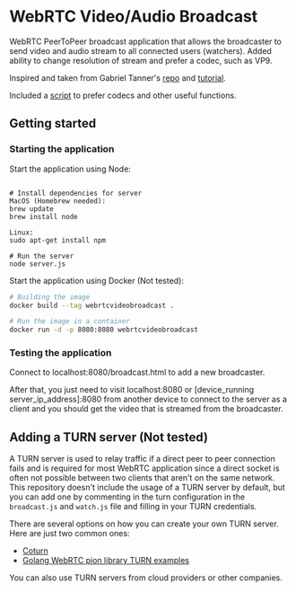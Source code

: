 # WebRTC Video/Audio Broadcast

WebRTC PeerToPeer broadcast application that allows the broadcaster to send video and audio stream to all connected users (watchers). 
Added ability to change resolution of stream and prefer a codec, such as VP9.

Inspired and taken from Gabriel Tanner's [repo](https://github.com/TannerGabriel/WebRTC-Video-Broadcast.git) and [tutorial](https://gabrieltanner.org/blog/webrtc-video-broadcast).

Included a [script](https://cdn.webrtc-experiment.com/CodecsHandler.js) to prefer codecs and other useful functions.

## Getting started

### Starting the application

Start the application using Node:

```open terminal

# Install dependencies for server
MacOS (Homebrew needed):
brew update
brew install node

Linux:
sudo apt-get install npm

# Run the server
node server.js
```

Start the application using Docker (Not tested):

```bash
# Building the image
docker build --tag webrtcvideobroadcast .

# Run the image in a container
docker run -d -p 8080:8080 webrtcvideobroadcast
```

### Testing the application

Connect to localhost:8080/broadcast.html to add a new broadcaster.

After that, you just need to visit localhost:8080 or [device_running server_ip_address]:8080 from another device to connect to the server as a client and you should get the video that is streamed from the broadcaster.

## Adding a TURN server (Not tested)

A TURN server is used to relay traffic if a direct peer to peer connection fails and is required for most WebRTC application since a direct socket is often not possible between two clients that aren't on the same network. This repository doesn't include the usage of a TURN server by default, but you can add one by commenting in the turn configuration in the `broadcast.js` and `watch.js` file and filling in your TURN credentials.

There are several options on how you can create your own TURN server. Here are just two common ones:

- [Coturn](https://github.com/coturn/coturn)
- [Golang WebRTC pion library TURN examples](https://github.com/pion/turn/tree/master/examples)

You can also use TURN servers from cloud providers or other companies.

